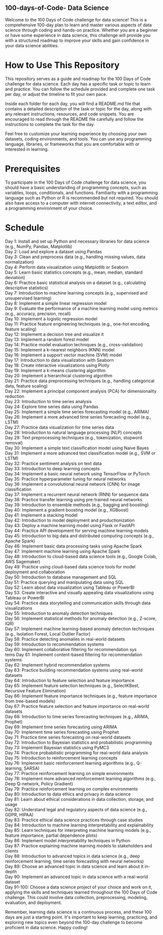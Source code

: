 ## 100-days-of-Code- Data Science
Welcome to the 100 Days of Code challenge for data science! This is a comprehensive 100-day plan to learn and master various aspects of data science through coding and hands-on practice. Whether you are a beginner or have some experience in data science, this challenge will provide you with a structured roadmap to improve your skills and gain confidence in your data science abilities.

# How to Use This Repository
This repository serves as a guide and roadmap for the 100 Days of Code challenge for data science. Each day has a specific task or topic to learn and practice. You can follow the schedule provided and complete one task per day, or adjust the timeline to fit your own pace.

Inside each folder for each day, you will find a README.md file that contains a detailed description of the task or topic for the day, along with any relevant instructions, resources, and code snippets. You are encouraged to read through the README file carefully and follow the instructions to complete the task for the day.

Feel free to customize your learning experience by choosing your own datasets, coding environments, and tools. You can use any programming language, libraries, or frameworks that you are comfortable with or interested in learning.

# Prerequisites
To participate in the 100 Days of Code challenge for data science, you should have a basic understanding of programming concepts, such as variables, loops, conditionals, and functions. Familiarity with a programming language such as Python or R is recommended but not required. You should also have access to a computer with internet connectivity, a text editor, and a programming environment of your choice.

# Schedule
Day 1: Install and set up Python and necessary libraries for data science (e.g., NumPy, Pandas, Matplotlib) <br />
Day 2: Load and explore a dataset using Pandas <br />
Day 3: Clean and preprocess data (e.g., handling missing values, data normalization) <br />
Day 4: Perform data visualization using Matplotlib or Seaborn <br />
Day 5: Learn basic statistics concepts (e.g., mean, median, standard deviation)<br />
Day 6: Practice basic statistical analysis on a dataset (e.g., calculating descriptive statistics) <br />
Day 7: Introduction to machine learning concepts (e.g., supervised and unsupervised learning) <br />
Day 8: Implement a simple linear regression model <br />
Day 9: Evaluate the performance of a machine learning model using metrics (e.g., accuracy, precision, recall) <br />
Day 10: Implement a logistic regression model <br />
Day 11: Practice feature engineering techniques (e.g., one-hot encoding, feature scaling) <br />
Day 12: Implement a decision tree and visualize it <br />
Day 13: Implement a random forest model <br />
Day 14: Practice model evaluation techniques (e.g., cross-validation) <br />
Day 15: Implement a k-nearest neighbors (KNN) model <br />
Day 16: Implement a support vector machine (SVM) model <br />
Day 17: Introduction to data visualization with Seaborn <br />
Day 18: Create interactive visualizations using Plotly <br />
Day 19: Implement a k-means clustering algorithm <br />
Day 20: Implement a hierarchical clustering algorithm <br />
Day 21: Practice data preprocessing techniques (e.g., handling categorical data, feature scaling) <br />
Day 22: Implement a principal component analysis (PCA) for dimensionality reduction <br />
Day 23: Introduction to time series analysis <br />
Day 24: Explore time series data using Pandas <br />
Day 25: Implement a simple time series forecasting model (e.g., ARIMA) <br />
Day 26: Implement a more advanced time series forecasting model (e.g., LSTM) <br />
Day 27: Practice data visualization for time series data <br />
Day 28: Introduction to natural language processing (NLP) concepts <br />
Day 29: Text preprocessing techniques (e.g., tokenization, stopword removal) <br />
Day 30: Implement a simple text classification model using Naive Bayes <br />
Day 31: Implement a more advanced text classification model (e.g., SVM or LSTM) <br />
Day 32: Practice sentiment analysis on text data <br />
Day 33: Introduction to deep learning concepts <br />
Day 34: Implement a basic neural network using TensorFlow or PyTorch <br />
Day 35: Practice hyperparameter tuning for neural networks <br />
Day 36: Implement a convolutional neural network (CNN) for image classification <br />
Day 37: Implement a recurrent neural network (RNN) for sequence data <br />
Day 38: Practice transfer learning using pre-trained neural networks <br />
Day 39: Introduction to ensemble methods (e.g., bagging and boosting) <br />
Day 40: Implement a gradient boosting model (e.g., XGBoost) <br />
Day 41: Implement a stacking model <br />
Day 42: Introduction to model deployment and productionization <br />
Day 43: Deploy a machine learning model using Flask or FastAPI <br />
Day 44: Practice API development for serving machine learning models <br />
Day 45: Introduction to big data and distributed computing concepts (e.g., Apache Spark) <br />
Day 46: Implement basic data processing tasks using Apache Spark <br />
Day 47: Implement machine learning using Apache Spark <br />
Day 48: Introduction to cloud-based data science tools (e.g., Google Colab, AWS Sagemaker) <br />
Day 49: Practice using cloud-based data science tools for model deployment and collaboration <br />
Day 50: Introduction to database management and SQL <br />
Day 51: Practice querying and manipulating data using SQL <br />
Day 52: Learn about data visualization using Tableau or PowerBI <br />
Day 53: Create interactive and visually appealing data visualizations using Tableau or PowerBI <br />
Day 54: Practice data storytelling and communication skills through data visualizations <br />
Day 55: Introduction to anomaly detection techniques <br />
Day 56: Implement statistical methods for anomaly detection (e.g., Z-score, IQR) <br />
Day 57: Implement machine learning-based anomaly detection techniques (e.g., Isolation Forest, Local Outlier Factor) <br />
Day 58: Practice detecting anomalies in real-world datasets <br />
Day 59: Introduction to recommendation systems <br />
Day 60: Implement collaborative filtering for recommendation sys<br />tems
Day 61: Implement content-based filtering for recommendation systems<br />
Day 62: Implement hybrid recommendation systems<br />
Day 63: Practice building recommendation systems using real-world datasets<br />
Day 64: Introduction to feature selection and feature importance<br />
Day 65: Implement feature selection techniques (e.g., SelectKBest, Recursive Feature Elimination) <br />
Day 66: Implement feature importance techniques (e.g., feature importance from tree-based models) <br />
Day 67: Practice feature selection and feature importance on real-world datasets <br />
Day 68: Introduction to time series forecasting techniques (e.g., ARIMA, Prophet)<br />
Day 69: Implement time series forecasting using ARIMA<br />
Day 70: Implement time series forecasting using Prophet<br />
Day 71: Practice time series forecasting on real-world datasets <br />
Day 72: Introduction to Bayesian statistics and probabilistic programming <br />
Day 73: Implement Bayesian statistics using PyMC3 <br />
Day 74: Practice probabilistic programming for real-world data analysis<br />
Day 75: Introduction to reinforcement learning concepts<br />
Day 76: Implement basic reinforcement learning algorithms (e.g., Q-learning, SARSA)<br />
Day 77: Practice reinforcement learning on simple environments<br />
Day 78: Implement more advanced reinforcement learning algorithms (e.g., Deep Q-network, Policy Gradient)<br />
Day 79: Practice reinforcement learning on complex environments<br />
Day 80: Introduction to data ethics and privacy in data science<br />
Day 81: Learn about ethical considerations in data collection, storage, and usage<br />
Day 82: Understand legal and regulatory aspects of data science (e.g., GDPR, HIPAA)<br />
Day 83: Practice ethical data science practices through case studies<br />
Day 84: Introduction to machine learning interpretability and explainability<br />
Day 85: Learn techniques for interpreting machine learning models (e.g., feature importance, partial dependence plots)<br />
Day 86: Implement model interpretability techniques in Python<br />
Day 87: Practice explaining machine learning models to stakeholders and clients <br />
Day 88: Introduction to advanced topics in data science (e.g., deep reinforcement learning, time series forecasting with neural networks)<br />
Day 89: Choose an advanced topic in data science and learn about it in-depth<br />
Day 90: Implement an advanced topic in data science with a real-world dataset<br />
Day 91-100: Choose a data science project of your choice and work on it, applying the skills and techniques learned throughout the 100 Days of Code challenge. This could involve data collection, preprocessing, modeling, evaluation, and deployment.<br />

Remember, learning data science is a continuous process, and these 100 days are just a starting point. It's important to keep learning, practicing, and exploring new topics even beyond the 100-day challenge to become proficient in data science. Happy coding!
